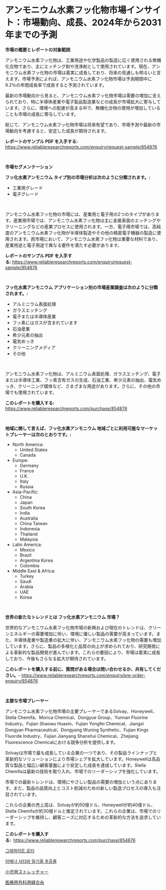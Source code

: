 <p><h1>アンモニウム水素フッ化物市場インサイト：市場動向、成長、2024年から2031年までの予測</h1></p><p><strong>市場の概要とレポートの対象範囲</strong></p>
<p><p>アンモニウム水素フッ化物は、工業用途や化学製品の製造に広く使用される無機化合物であり、主にエッチング剤や洗浄剤として使用されています。現在、アンモニウム水素フッ化物の市場は着実に成長しており、将来の見通しも明るいと言えます。市場予測によれば、アンモニウム水素フッ化物市場は予測期間中に9.2％の年間成長率で成長すると予測されています。</p><p>最新の市場動向から見ると、アンモニウム水素フッ化物市場は需要の増加に支えられており、特に半導体産業や電子製品製造業などの成長が市場拡大に寄与しています。さらに、環境への配慮が高まる中で、無機化合物の使用が増加していることも市場の成長に寄与しています。</p><p>総じて、アンモニウム水素フッ化物市場は将来有望であり、市場予測や最新の市場動向を考慮すると、安定した成長が期待されます。</p></p>
<p><strong>レポートのサンプル PDF を入手する:</strong> <a href="https://www.reliableresearchreports.com/enquiry/request-sample/854876">https://www.reliableresearchreports.com/enquiry/request-sample/854876</a></p>
<p>&nbsp;</p>
<p><strong>市場セグメンテーション</strong></p>
<p><strong>フッ化水素アンモニウム タイプ別の市場分析は次のように分類されます。:</strong></p>
<p><ul><li>工業用グレード</li><li>電子グレード</li></ul></p>
<p>&nbsp;</p>
<p><p>アンモニウム水素フッ化物の市場には、産業用と電子用の2つのタイプがあります。産業用市場では、アンモニウム水素フッ化物は主に金属表面のエッチングやクリーニングなどの産業プロセスに使用されます。一方、電子用市場では、高純度のアンモニウム水素フッ化物が半導体製造やその他の精密電子機器の製造に使用されます。両市場において、アンモニウム水素フッ化物は重要な材料であり、産業用途と電子用途で異なる要件を満たす必要があります。</p></p>
<p><strong>レポートのサンプル PDF を入手する:</strong>&nbsp;<a href="https://www.reliableresearchreports.com/enquiry/request-sample/854876">https://www.reliableresearchreports.com/enquiry/request-sample/854876</a></p>
<p>&nbsp;</p>
<p><strong> フッ化水素アンモニウム アプリケーション別の市場産業調査は次のように分類されます。:</strong></p>
<p><ul><li>アルミニウム表面処理</li><li>ガラスエッチング</li><li>電子または半導体産業</li><li>フッ素にはガスが含まれています</li><li>石油産業</li><li>希少元素の抽出</li><li>電気めっき</li><li>クリーニングメディア</li><li>その他</li></ul></p>
<p>&nbsp;</p>
<p><p>アンモニウム水素フッ化物は、アルミニウム表面処理、ガラスエッチング、電子または半導体工業、フッ素含有ガスの生成、石油工業、希少元素の抽出、電気めっき、クリーニング媒体など、さまざまな用途があります。さらに、その他の市場でも使用されています。</p></p>
<p><strong>このレポートを購入する:</strong>&nbsp; <a href="https://www.reliableresearchreports.com/purchase/854876">https://www.reliableresearchreports.com/purchase/854876</a></p>
<p>&nbsp;</p>
<p><strong>地域に関して言えば、フッ化水素アンモニウム 地域ごとに利用可能なマーケットプレーヤーは次のとおりです。:</strong></p>
<p><ul>
    <li>
        North America:
        <ul>
            <li>United States</li>
            <li>Canada</li>
        </ul>
    </li>
    <li>
        Europe:
        <ul>
            <li>Germany</li>
            <li>France</li>
            <li>U.K.</li>
            <li>Italy</li>
            <li>Russia</li>
        </ul>
    </li>
    <li>
        Asia-Pacific:
        <ul>
            <li>China</li>
            <li>Japan</li>
            <li>South Korea</li>
            <li>India</li>
            <li>Australia</li>
            <li>China Taiwan</li>
            <li>Indonesia</li>
            <li>Thailand</li>
            <li>Malaysia</li>
        </ul>
    </li>
    <li>
        Latin America:
        <ul>
            <li>Mexico</li>
            <li>Brazil</li>
            <li>Argentina Korea</li>
            <li>Colombia</li>
        </ul>
    </li>
    <li>
        Middle East & Africa:
        <ul>
            <li>Turkey</li>
            <li>Saudi</li>
            <li>Arabia</li>
            <li>UAE</li>
            <li>Korea</li>
        </ul>
    </li>
    </ul></p>
<p>&nbsp;</p>
<p><strong>世界の新たなトレンドとは フッ化水素アンモニウム 市場？</strong></p>
<p><p>世界的なアンモニウム水素フッ化物市場の新興および現在のトレンドは、クリーンエネルギーの需要増加に伴い、環境に優しい製品の需要が高まっています。また、半導体産業や製造業の拡大に伴い、アンモニウム水素フッ化物の需要も増加しています。さらに、製品の多様化と品質の向上が求められており、研究開発による革新的な製品開発が進んでいます。これらの要因により、市場は着実に成長しており、今後もさらなる拡大が期待されています。</p></p>
<p><strong>このレポートを購入する前に、質問がある場合は問い合わせるか、共有してください。</strong>- <a href="https://www.reliableresearchreports.com/enquiry/pre-order-enquiry/854876">https://www.reliableresearchreports.com/enquiry/pre-order-enquiry/854876</a></p>
<p>&nbsp;</p>
<p><strong>主要な市場プレーヤー</strong></p>
<p><p>アンモニウム水素フッ化物市場の主要プレーヤーであるSolvay、Honeywell、Stella Chemifa、Morica Chemical、Dongyue Group、Yunnan Fluorine Industry、Fujian Shaowu Huaxin、Fujian Yongfei Chemical、Jiangxi Dongyan Pharmaceutical、Dongyang Wuning Synthetic、Fujian Kings Fluoride Industry、Fujian Jianyang Shanshui Chemical、Zhejiang Fluorescence Chemicalにおける競争分析を提供します。</p><p>Solvayは市場で最も成長している企業の一つであり、その製品ラインナップと革新的なソリューションにより市場シェアを拡大しています。Honeywellは高品質な製品と幅広い顧客基盤により安定した成長を達成しています。Stella Chemifaは最新の技術を取り入れ、市場でのリーダーシップを強化しています。</p><p>市場での最新トレンドは、環境にやさしい製品の需要の増加という点にあります。また、製品の品質向上とコスト削減のための新しい製造プロセスの導入も注目されています。</p><p>これらの企業の売上高は、Solvayが約50億ドル、Honeywellが約40億ドル、Stella Chemifaが約30億ドルと推定されています。これらの企業は、市場でのリーダーシップを維持し、顧客ニーズに対応するための革新的な方法を追求しています。</p></p>
<p><strong>このレポートを購入する:</strong>&nbsp;&nbsp;<a href="https://www.reliableresearchreports.com/purchase/854876">https://www.reliableresearchreports.com/purchase/854876</a></p>
<p><p><a href="https://medium.com/@codinchelcea2022/%EA%B7%B8%EB%9E%98%ED%95%84-%ED%99%80%ED%83%80%EB%A6%AD-%EC%8B%9C%EC%9E%A5%EC%9D%80-%EC%8B%9C%EC%9E%A5-%EC%A0%90%EC%9C%A0%EC%9C%A8-%ED%81%AC%EA%B8%B0-%EB%B0%8F-2031%EB%85%84%EA%B9%8C%EC%A7%80-%EC%98%88%EC%83%81%EB%90%9C-%EC%98%88%EC%B8%A1%EC%97%90-%EC%B4%88%EC%A0%90%EC%9D%84-%EB%A7%9E%EC%B6%A5%EB%8B%88%EB%8B%A4-b3daeea026ca">그래파이트 로터</a></p><p><a href="https://medium.com/@kenyonjohns/%EC%95%84%EB%B2%A0%EB%82%98%EC%82%AC%ED%8B%B0%EB%B0%94-%EB%B8%8C%EB%9E%9C-%EC%B6%94%EC%B6%9C%EB%AC%BC-%EC%8B%9C%EC%9E%A5-%EC%8B%9C%EC%9E%A5-%EC%A0%90%EC%9C%A0%EC%9C%A8-%EC%8B%9C%EC%9E%A5-%EB%8F%99%ED%96%A5-%EB%B0%8F-%EB%AF%B8%EB%9E%98-%EC%84%B1%EC%9E%A5-%ED%83%90%EC%83%89-207e6355b338">아베나 사티바 밀기울 추출물</a></p><p><a href="https://medium.com/@redsalmon1949/%E5%B0%8F%E5%85%90%E7%94%A8%E3%82%B9%E3%83%88%E3%83%AC%E3%83%83%E3%83%81%E3%83%A3%E3%83%BC%E5%B8%82%E5%A0%B4%E5%88%86%E6%9E%90-%E3%81%9D%E3%81%AEcagr-%E5%B8%82%E5%A0%B4%E3%82%BB%E3%82%B0%E3%83%A1%E3%83%B3%E3%83%86%E3%83%BC%E3%82%B7%E3%83%A7%E3%83%B3-%E4%B8%A6%E3%81%B3%E3%81%AB%E3%82%B0%E3%83%AD%E3%83%BC%E3%83%90%E3%83%AB%E7%94%A3%E6%A5%AD%E6%A6%82%E8%A6%81-8cf16925a423">小児用ストレッチャー</a></p><p><a href="https://medium.com/@jonathanailey6577467/%E6%AC%A1%E3%81%AE%E6%96%87%E3%82%92%E6%97%A5%E6%9C%AC%E8%AA%9E%E3%81%AB%E7%BF%BB%E8%A8%B3%E3%81%99%E3%82%8B%E3%81%A8-%E5%8C%BB%E7%99%82%E5%A4%96%E7%A7%91%E7%B8%AB%E5%90%88%E7%B3%B8%E5%B8%82%E5%A0%B4%E3%81%AE%E5%8B%95%E5%90%91%E3%81%8A%E3%82%88%E3%81%B3%E5%B8%82%E5%A0%B4%E5%88%86%E6%9E%90%E3%81%8C2024%E5%B9%B4%E3%81%8B%E3%82%892031%E5%B9%B4%E3%81%BE%E3%81%A7%E4%BA%88%E6%B8%AC%E3%81%95%E3%82%8C%E3%81%A6%E3%81%84%E3%81%BE%E3%81%99-3a9f3eb79466">医療用外科用縫合糸</a></p></p>